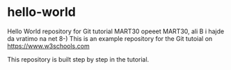 # hello-world
Hello World repository for Git tutorial MART30 opeeet MART30, ali B
i hajde da vratimo na net 8-)
This is an example repository for the Git tutoial on https://www.w3schools.com

This repository is built step by step in the tutorial. 
